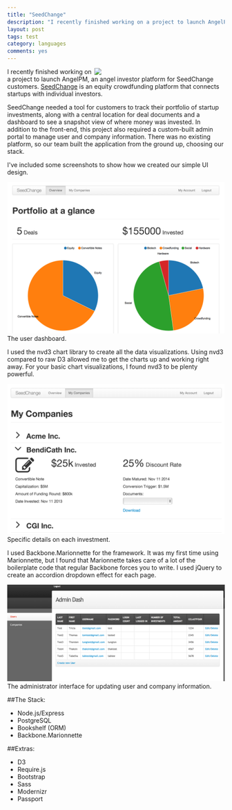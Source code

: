 ```yaml
---
title: "SeedChange"
description: "I recently finished working on a project to launch AngelPM, an angel investor platform for SeedChange customers. SeedChange needed a tool for customers to track their portfolio of startup investments, along with a central location for deal documents and a dashboard to see a snapshot view of where money was invested. I've included some screenshots to show how we went about the project."
layout: post
tags: test
category: languages
comments: yes
---
```


<img src="/post_resources/seedchange-photos/landing-page-1.png" width="60%" align="right">I recently finished working on a project to launch AngelPM, an angel investor platform for SeedChange customers. [SeedChange](https://www.seedchange.com/) is an equity crowdfunding platform that connects startups with individual investors.

SeedChange needed a tool for customers to track their portfolio of startup investments, along with a central location for deal documents and a dashboard to see a snapshot view of where money was invested. In addition to the front-end, this project also required a custom-built admin portal to manage user and company information. There was no existing platform, so our team built the application from the ground up, choosing our stack.

I've included some screenshots to show how we created our simple UI design.

<img src="/post_resources/seedchange-photos/charts-2.png">
The user dashboard.

I used the nvd3 chart library to create all the data visualizations. Using nvd3 compared to raw D3 allowed me to get the charts up and working right away. For your basic chart visualizations, I found nvd3 to be plenty powerful.

<img src="/post_resources/seedchange-photos/companies.png">
Specific details on each investment.

I used Backbone.Marionnette for the framework. It was my first time using Marionnette, but I found that Marionnette takes care of a lot of the boilerplate code that regular Backbone forces you to write. I used jQuery to create an accordion dropdown effect for each page.

<img src="/post_resources/seedchange-photos/admin.png">
The administrator interface for updating user and company information.

##The Stack:
- Node.js/Express
- PostgreSQL
- Bookshelf (ORM)
- Backbone.Marionnette

##Extras:
- D3
- Require.js
- Bootstrap
- Sass
- Modernizr
- Passport
